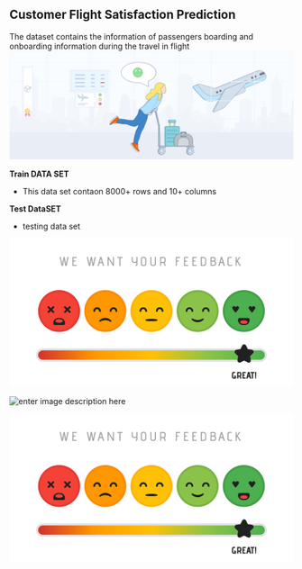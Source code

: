 ## Customer Flight Satisfaction Prediction
The dataset contains the information of passengers boarding and onboarding information during the travel in flight
![enter image description here](https://github.com/nilam778/Customer_Flight_Prediction_Nilam/blob/main/Airline%20satisfaction%20Image1.png)

**Train DATA SET**
- This data set contaon 8000+ rows and 10+ columns

**Test DataSET**
- testing data set

![enter image description here](https://github.com/nilam778/Customer_Flight_Prediction_Nilam/blob/da623441404ca935953e4d74a00b4e587d295a48/Image2.png)

![enter image description here](https://tse1.mm.bing.net/th?id=OIP.PsbnJIBLUhuOqBYrwh_FdgHaHa&pid=Api&P=0&w=300&h=300)


![enter image description here](https://github.com/nilam778/Customer_Flight_Prediction_Nilam/blob/main/Image2.png?raw=true)
